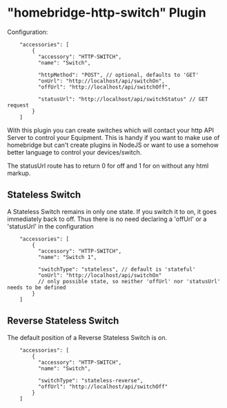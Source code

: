 
# "homebridge-http-switch" Plugin

Configuration:

```
    "accessories": [
        {
          "accessory": "HTTP-SWITCH",
          "name": "Switch",
          
          "httpMethod": "POST", // optional, defaults to 'GET'
          "onUrl": "http://localhost/api/switchOn",
          "offUrl": "http://localhost/api/switchOff",
          
          "statusUrl": "http://localhost/api/switchStatus" // GET request
        }   
    ]

```
With this plugin you can create switches which will contact your http API Server to control your Equipment. This is handy if you want to make use of homebridge but can't create plugins in NodeJS or want to use a somehow better language to control your devices/switch.

The statusUrl route has to return 0 for off and 1 for on without any html markup.

## Stateless Switch

A Stateless Switch remains in only one state. If you switch it to on, it goes immediately back to off. Thus there is no need declaring a 'offUrl' or a 'statusUrl' in the configuration

```
    "accessories": [
        {
          "accessory": "HTTP-SWITCH",
          "name": "Switch 1",
          
          "switchType": "stateless", // default is 'stateful'
          "onUrl": "http://localhost/api/switchOn"
          // only possible state, so neither 'offUrl' nor 'statusUrl' needs to be defined
        }   
    ]

```

## Reverse Stateless Switch

The default position of a Reverse Stateless Switch is on.

```
    "accessories": [
        {
          "accessory": "HTTP-SWITCH",
          "name": "Switch",
          
          "switchType": "stateless-reverse",
          "offUrl": "http://localhost/api/switchOff"
        }   
    ]

```